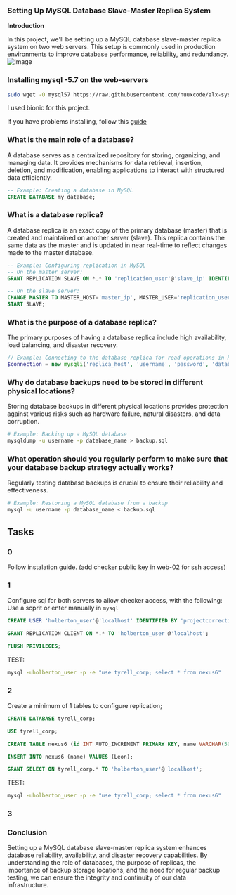### Setting Up MySQL Database Slave-Master Replica System

**Introduction**

In this project, we'll be setting up a MySQL database slave-master replica system on two web servers. This setup is commonly used in production environments to improve database performance, reliability, and redundancy.
![image](https://github.com/LWSSIM/alx-system_engineering-devops/assets/127129101/47d493d8-086e-473d-8b07-799240ddb0f6)

### Installing mysql -5.7 on the web-servers

```bash
sudo wget -O mysql57 https://raw.githubusercontent.com/nuuxcode/alx-system_engineering-devops/master/scripts/mysql57 && sudo chmod +x mysql57 &&  sudo ./mysql57
```
I used bionic for this project.

If you have problems installing, follow this [guide](https://www.devart.com/dbforge/mysql/how-to-install-mysql-on-ubuntu/)

### What is the main role of a database?

A database serves as a centralized repository for storing, organizing, and managing data. It provides mechanisms for data retrieval, insertion, deletion, and modification, enabling applications to interact with structured data efficiently.

```sql
-- Example: Creating a database in MySQL
CREATE DATABASE my_database;
```

### What is a database replica?

A database replica is an exact copy of the primary database (master) that is created and maintained on another server (slave). This replica contains the same data as the master and is updated in near real-time to reflect changes made to the master database.

```sql
-- Example: Configuring replication in MySQL
-- On the master server:
GRANT REPLICATION SLAVE ON *.* TO 'replication_user'@'slave_ip' IDENTIFIED BY 'password';

-- On the slave server:
CHANGE MASTER TO MASTER_HOST='master_ip', MASTER_USER='replication_user', MASTER_PASSWORD='password';
START SLAVE;
```

### What is the purpose of a database replica?

The primary purposes of having a database replica include high availability, load balancing, and disaster recovery.

```php
// Example: Connecting to the database replica for read operations in PHP
$connection = new mysqli('replica_host', 'username', 'password', 'database_name');
```

### Why do database backups need to be stored in different physical locations?

Storing database backups in different physical locations provides protection against various risks such as hardware failure, natural disasters, and data corruption.

```bash
# Example: Backing up a MySQL database
mysqldump -u username -p database_name > backup.sql
```

### What operation should you regularly perform to make sure that your database backup strategy actually works?

Regularly testing database backups is crucial to ensure their reliability and effectiveness.

```bash
# Example: Restoring a MySQL database from a backup
mysql -u username -p database_name < backup.sql
```

## Tasks

### 0

Follow instalation guide.
(add checker public key in web-02 for ssh access)

### 1

Configure sql for both servers to allow checker access, with the following:
Use a scprit or enter manually in `mysql`

```sql
CREATE USER 'holberton_user'@'localhost' IDENTIFIED BY 'projectcorrection280hbtn';

GRANT REPLICATION CLIENT ON *.* TO 'holberton_user'@'localhost';

FLUSH PRIVILEGES;
```
TEST:

```bash
mysql -uholberton_user -p -e "use tyrell_corp; select * from nexus6"
```

### 2

Create a minimum of 1 tables to configure replication;

```sql
CREATE DATABASE tyrell_corp;

USE tyrell_corp;

CREATE TABLE nexus6 (id INT AUTO_INCREMENT PRIMARY KEY, name VARCHAR(50));

INSERT INTO nexus6 (name) VALUES (Leon);

GRANT SELECT ON tyrell_corp.* TO 'holberton_user'@'localhost';
```
TEST:
```bash
mysql -uholberton_user -p -e "use tyrell_corp; select * from nexus6"
```

### 3


### Conclusion

Setting up a MySQL database slave-master replica system enhances database reliability, availability, and disaster recovery capabilities. By understanding the role of databases, the purpose of replicas, the importance of backup storage locations, and the need for regular backup testing, we can ensure the integrity and continuity of our data infrastructure.
